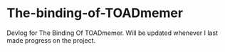 # The-binding-of-TOADmemer
Devlog for The Binding Of TOADmemer. Will be updated whenever I last made progress on the project. 
